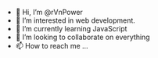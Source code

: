- 👋 Hi, I’m @rVnPower
- 👀 I’m interested in web development.
- 🌱 I’m currently learning JavaScript
- 💞️ I’m looking to collaborate on everything
- 📫 How to reach me ...

<!---
rVnPower/rVnPower is a ✨ special ✨ repository because its `README.md` (this file) appears on your GitHub profile.
You can click the Preview link to take a look at your changes.
--->
